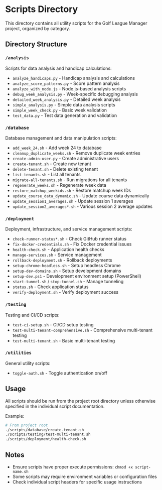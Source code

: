 # Scripts Directory

This directory contains all utility scripts for the Golf League Manager project, organized by category.

## Directory Structure

### `/analysis`
Scripts for data analysis and handicap calculations:
- `analyze_handicaps.py` - Handicap analysis and calculations
- `analyze_score_patterns.py` - Score pattern analysis
- `analyze_with_node.js` - Node.js-based analysis scripts
- `debug_week_analysis.py` - Week-specific debugging analysis
- `detailed_week_analysis.py` - Detailed week analysis
- `simple_analysis.py` - Simple data analysis scripts
- `simple_week_check.py` - Basic week validation
- `test_data.py` - Test data generation and validation

### `/database`
Database management and data manipulation scripts:
- `add_week_24.sh` - Add week 24 to database
- `cleanup_duplicate_weeks.sh` - Remove duplicate week entries
- `create-admin-user.py` - Create administrative users
- `create-tenant.sh` - Create new tenant
- `delete-tenant.sh` - Delete existing tenant
- `list-tenants.sh` - List all tenants
- `migrate-all-tenants.sh` - Run migrations for all tenants
- `regenerate_weeks.sh` - Regenerate week data
- `restore_matchup_weekids.sh` - Restore matchup week IDs
- `update_course_data_dynamic.sh` - Update course data dynamically
- `update_session1_averages.sh` - Update session 1 averages
- `update_session2_averages*.sh` - Various session 2 average updates

### `/deployment`
Deployment, infrastructure, and service management scripts:
- `check-runner-status*.sh` - Check GitHub runner status
- `fix-docker-credentials.sh` - Fix Docker credential issues
- `health-check.sh` - Application health checks
- `manage-services.sh` - Service management
- `rollback-deployment.sh` - Rollback deployments
- `setup-chrome-headless.sh` - Setup headless Chrome
- `setup-dev-domains.sh` - Setup development domains
- `setup-dev.ps1` - Development environment setup (PowerShell)
- `start-tunnel.sh` / `stop-tunnel.sh` - Manage tunneling
- `status.sh` - Check application status
- `verify-deployment.sh` - Verify deployment success

### `/testing`
Testing and CI/CD scripts:
- `test-ci-setup.sh` - CI/CD setup testing
- `test-multi-tenant-comprehensive.sh` - Comprehensive multi-tenant testing
- `test-multi-tenant.sh` - Basic multi-tenant testing

### `/utilities`
General utility scripts:
- `toggle-auth.sh` - Toggle authentication on/off

## Usage

All scripts should be run from the project root directory unless otherwise specified in the individual script documentation.

Example:
```bash
# From project root
./scripts/database/create-tenant.sh
./scripts/testing/test-multi-tenant.sh
./scripts/deployment/health-check.sh
```

## Notes

- Ensure scripts have proper execute permissions: `chmod +x script-name.sh`
- Some scripts may require environment variables or configuration files
- Check individual script headers for specific usage instructions
